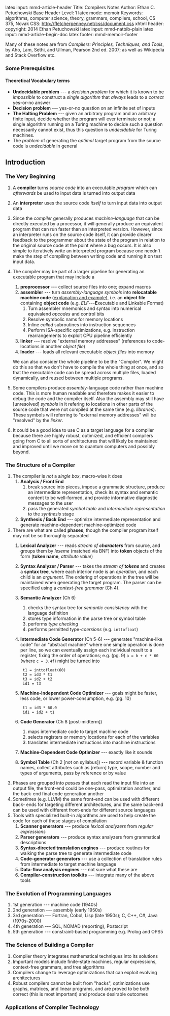 latex input:    mmd-article-header
Title:          Compilers Notes
Author:         Ethan C. Petuchowski
Base Header Level:		1
latex mode:     memoir
Keywords:       algorithms, computer science, theory, grammars, compilers, school, CS 375, Novak
CSS:            http://fletcherpenney.net/css/document.css
xhtml header:   <script type="text/javascript" src="http://cdn.mathjax.org/mathjax/latest/MathJax.js?config=TeX-AMS-MML_HTMLorMML"></script>
copyright:      2014 Ethan Petuchowski
latex input:    mmd-natbib-plain
latex input:    mmd-article-begin-doc
latex footer:   mmd-memoir-footer

Many of these notes are from *Compilers: Principles, Techniques, and Tools*,
by Aho, Lam, Sethi, and Ullman, Pearson 2nd ed. 2007; as well as Wikipedia and
Stack Overflow etc.

### Some Prerequisites

#### Theoretical Vocabulary terms

* **Undecidable problem** --- a *decision problem* for which it is known to be
  *impossible* to construct a *single algorithm* that *always* leads to a
  *correct* yes-or-no answer
* **Decision problem** --- yes-or-no question on an infinite set of inputs
* **The Halting Problem** --- given an arbitrary program and an arbitrary
  finite input, decide whether the program will ever terminate or not; a
  single algorithm running on a Turing machine to decide such a question
  necessarily cannot exist, thus this question is *undecidable* for Turing
  machines.
* The *problem* of generating the *optimal* target program from the source
  code is *undecidable* in general

## Introduction

### The Very Beginning

1. A **compiler** turns *source code* into an executable *program* which can
   *afterwards* be used to input data is turned into output data
2. An **interpreter** uses the source code *itself* to turn input data into
   output data
3. Since the *compiler* generally produces *machine-language* that can be
   directly executed by a processor, it will generally produce an equivalent
   program that can run faster than an interpreted version.  However, since an
   interpreter runs on the source code itself, it can provide clearer feedback
   to the programmer about the state of the program in relation to the
   original source code at the point where a bug occurs.  It is also simple to
   iteratively write an interpreted program because one needn't make the step
   of compiling between writing code and running it on test input data.
4. The compiler may be part of a larger pipeline for generating an executable
   program that may include a
    1. **proprocessor** --- collect source files into one; expand macros
    2. **assembler** --- turn *assembly-language* *symbols* into **relocatable
       machine code** ([explanation and example][rmcso]), i.e. an **object
       file** containing **object code** (e.g. *ELF*---**E**xecutable and
       **L**inkable **F**ormat)
        1. Turn assembler mnemonics and syntax into numerical equivalend
           *opcodes* and control bits
        2. Resolve symbolic nams for memory locations
        3. Inline *called* subroutines into instruction sequences
        4. Perform ISA-specific optimizations, e.g. instruction rearrangements
           to exploit CPU pipeline efficiently
    3. **linker** --- resolve "external memory addresses" (references to code-
       locations in another *object file*)
    4. **loader** --- loads all relevant executable *object files* into memory

    We can also consider the whole pipeline to be the "Compiler". We might do
    this so that we don't have to compile the whole thing at once, and so that
    the executable code can be spread across multiple files, loaded
    dynamically, and reused between multiple programs.
5. Some compilers produce *assembly*-language code rather than machine code.
   This is more human readable and therefore makes it easier to debug the code
   and the compiler itself. Also the assembly may still have [unresolved]
   *symbols* in it refering to locations in other parts of the source code
   that were not compiled at the same time (e.g. *libraries*). These symbols
   will referring to "external memory addresses" will be "resolved" by the
   *linker*.
6. It could be a good idea to use C as a target language for a compiler
   because there are highly robust, optimized, and efficient compilers going
   from C to all sorts of architectures that will likely be maintained and
   improved until we move on to quantum computers and possibly beyond.

[rmcso]: http://stackoverflow.com/a/22890413/1959155

### The Structure of a Compiler

1. The compiler is *not* a *single box*, macro-wise it does
    1. **Analysis / Front End**
        1. break source into pieces, impose a grammatic structure, produce an
           intermediate representation, check its syntax and semantic content
           to be well-formed, and provide informative diagnostic messages to
           the user
        2. pass the generated *symbol table* and *intermediate representation*
           to the *synthesis* stage
    2. **Synthesis / Back End** --- optimize intermediate representation and generate machine-dependent machine-optimized code
2. There are what are called **phases**, though the compiler program itself
   may not be so thoroughly separated
    1. **Lexical Analyzer** --- reads *stream of **characters*** from source, and
       groups them by *lexeme* (matched via BNF) into **token** objects  of
       the form (**token name**, *attribute value*)
    2. **Syntax Analyzer / Parser** --- takes the *stream of **tokens*** and
       creates a **syntax tree**, where each interior node is an *operation*,
       and each child is an *argument*. The ordering of operations in the tree
       will be maintained when generating the target program. The parser can
       be specified using a *context-free grammar* (Ch 4).
    3. **Semantic Analyzer** (Ch 6)
        1. checks the syntax tree for *semantic consistency* with the language
           definition
        2. stores type information in the parse tree or symbol table
        3. performs *type checking*
        4. performs permitted type-*coersions* (e.g. `inttofloat`)
    4. **Intermediate Code Generator** (Ch 5-6) --- generates "machine-like
       code" for an "abstract machine" where one simple operation is done per
       line, so we can eventually assign each individual result to a register,
       fixing the order of operations; e.g. (pg. 9) `a = b + c * 60` (where `c
       = 3.4f`) might be turned into

            t1 = inttofloat(60)
            t2 = id3 * t1
            t3 = id2 + t2
            id1 = t3
    5. **Machine-Independent Code Optimizer** --- goals might be faster, less
       code, or lower power-consumption, e.g. (pg. 10)

            t1 = id3 * 60.0
            id1 = id2 + t1
    6. **Code Generator** (Ch 8 [post-midterm])
        1. maps intermediate code to target machine code
        2. selects registers or memory locations for each of the variables
        3. translates intermediate instructions into machine instructions
    7. **Machine-Dependent Code Optimizer** --- exactly like it sounds
    8. **Symbol Table** (Ch 2 [not on syllabus]) --- record variable & function names, collect
       attributes such as [return] type, scope, number and types of arguments,
       pass by reference or by value
3. Phases are grouped into *passes* that each read the input file into an
   output file, the front-end could be one-pass, optimization another, and the
   back-end final code generation another
4. Sometimes (e.g. LLVM) the same front-end can be used with different back-
   ends for targeting different architectures, and the same back-end can be
   used with different front-ends for different source languages
5. Tools with specialized built-in algorithms are used to help create the code
   for each of these stages of compilation
    1. **Scanner generators** --- produce *lexical analyzers* from *regular
       expressions*
    2. **Parser generators** --- produce syntax analyzers from grammatical
       descriptions
    3. **Syntax-directed translation engines** --- produce routines for
       walking the parse tree to generate intermediate code
    4. **Code-generator generators** --- use a collection of translation rules
       from intermediate to target machine language
    5. **Data-flow analysis engines** --- not sure what these are
    6. **Compiler-construction toolkits** --- integrate many of the above
       tools

### The Evolution of Programming Languages

1. 1st generation --- machine code (1940s)
2. 2nd generation --- assembly (early 1950s)
3. 3rd generation --- Fortran, Cobol, Lisp (late 1950s); C, C++, C#, Java
   (1970s-2000)
4. 4th generation --- SQL, NOMAD (reporting), Postscript
5. 5th generation --- constraint-based programming e.g. Prolog and OPS5

### The Science of Building a Compiler

1. Compiler theory integrates mathematical techniques into its solutions
2. Important models include finite-state machines, regular expressions,
   context-free grammars, and tree algorithms
3. Compilers change to leverage optimizations that can exploit evolving
   architectures
4. Robust compilers cannot be built from "hacks", optimizations use graphs,
   matrices, and linear programs, and are proved to be both correct (this is
   most important) and produce desirable outcomes

### Applications of Compiler Technology
